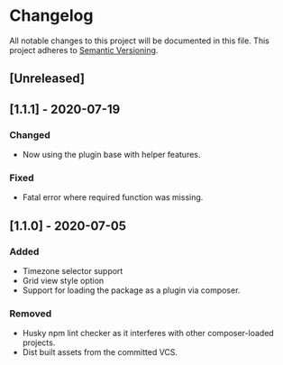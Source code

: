 # Changelog

All notable changes to this project will be documented in this file. This project adheres to [Semantic Versioning](https://semver.org/spec/v2.0.0.html).

## [Unreleased]

## [1.1.1] - 2020-07-19

### Changed
- Now using the plugin base with helper features.

### Fixed
- Fatal error where required function was missing.

## [1.1.0] - 2020-07-05

### Added
- Timezone selector support
- Grid view style option
- Support for loading the package as a plugin via composer.

### Removed
- Husky npm lint checker as it interferes with other composer-loaded projects.
- Dist built assets from the committed VCS.
